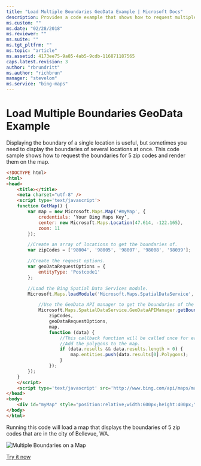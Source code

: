 ```yaml
---
title: "Load Multiple Boundaries GeoData Example | Microsoft Docs"
description: Provides a code example that shows how to request multiple location boundaries and render them on a map.
ms.custom: ""
ms.date: "02/28/2018"
ms.reviewer: ""
ms.suite: ""
ms.tgt_pltfrm: ""
ms.topic: "article"
ms.assetid: 4173ee75-9a85-4ab5-9cdb-116871187565
caps.latest.revision: 3
author: "rbrundritt"
ms.author: "richbrun"
manager: "stevelom"
ms.service: "bing-maps"
---
```


# Load Multiple Boundaries GeoData Example

Displaying the boundary of a single location is useful, but sometimes you need to display the boundaries of several locations at once. This code sample shows how to request the boundaries for 5 zip codes and render them on the map.

```html
<!DOCTYPE html>
<html>
<head>
    <title></title>
    <meta charset="utf-8" />
	<script type='text/javascript'>
    function GetMap() {
        var map = new Microsoft.Maps.Map('#myMap', {
            credentials: ‘Your Bing Maps Key’,
            center: new Microsoft.Maps.Location(47.614, -122.165),
            zoom: 11
        });

        //Create an array of locations to get the boundaries of.
        var zipCodes = ['98004', '98005', '98007', '98008', '98039'];

        //Create the request options.
        var geoDataRequestOptions = {
            entityType: 'Postcode1'
        };

        //Load the Bing Spatial Data Services module.
        Microsoft.Maps.loadModule('Microsoft.Maps.SpatialDataService', function () {

            //Use the GeoData API manager to get the boundaries of the zip codes.
            Microsoft.Maps.SpatialDataService.GeoDataAPIManager.getBoundary(
                zipCodes,
                geoDataRequestOptions,
                map,
                function (data) {
                    //This callback function will be called once for each zip code.
                    //Add the polygons to the map.
                    if (data.results && data.results.length > 0) {
                        map.entities.push(data.results[0].Polygons);
                    }
                });
        });
    }
    </script>
    <script type='text/javascript' src='http://www.bing.com/api/maps/mapcontrol?callback=GetMap' async defer></script>
</head>
<body>
    <div id="myMap" style="position:relative;width:600px;height:400px;"></div>
</body>
</html>
```

Running this code will load a map that displays the boundaries of 5 zip codes that are in the city of Bellevue, WA.

![Multiple Boundaries on a Map](../../../media/bmv8-geodatamultipleboundaries.png)

[Try it now](https://www.bing.com/api/maps/sdk/mapcontrol/isdk#sdsLoadMultipleBoundaries+JS)